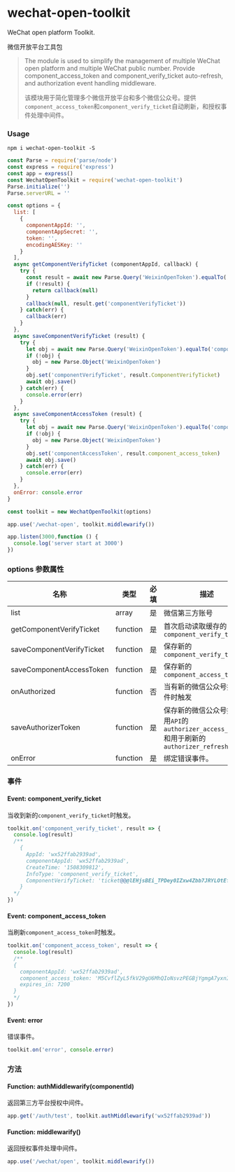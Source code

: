 # wechat-open-toolkit

WeChat open platform Toolkit.

微信开放平台工具包

> The module is used to simplify the management of multiple WeChat open platform and multiple WeChat public number. Provide component_access_token and component_verify_ticket auto-refresh, and authorization event handling middleware.
>
> 该模块用于简化管理多个微信开放平台和多个微信公众号。提供`component_access_token`和`component_verify_ticket`自动刷新，和授权事件处理中间件。

### Usage

```shell
npm i wechat-open-toolkit -S
```

```javascript
const Parse = require('parse/node')
const express = require('express')
const app = express()
const WechatOpenToolkit = require('wechat-open-toolkit')
Parse.initialize('')
Parse.serverURL = ''

const options = {
  list: [
    {
      componentAppId: '',
      componentAppSecret: '',
      token: '',
      encodingAESKey: ''
    }
  ],
  async getComponentVerifyTicket (componentAppId, callback) {
    try {
      const result = await new Parse.Query('WeixinOpenToken').equalTo('componentAppId', componentAppId).first()
      if (!result) {
        return callback(null)
      }
      callback(null, result.get('componentVerifyTicket'))
    } catch(err) {
      callback(err)
    }
  },
  async saveComponentVerifyTicket (result) {
    try {
      let obj = await new Parse.Query('WeixinOpenToken').equalTo('componentAppId', result.componentAppId).first()
      if (!obj) {
        obj = new Parse.Object('WeixinOpenToken')
      }
      obj.set('componentVerifyTicket', result.ComponentVerifyTicket)
      await obj.save()
    } catch(err) {
      console.error(err)
    }
  },
  async saveComponentAccessToken (result) {
    try {
      let obj = await new Parse.Query('WeixinOpenToken').equalTo('componentAppId', result.componentAppId).first()
      if (!obj) {
        obj = new Parse.Object('WeixinOpenToken')
      }
      obj.set('componentAccessToken', result.component_access_token)
      await obj.save()
    } catch(err) {
      console.error(err)
    }
  },
  onError: console.error
}

const toolkit = new WechatOpenToolkit(options)

app.use('/wechat-open', toolkit.middlewarify())

app.listen(3000,function () {
  console.log('server start at 3000')
})
```

### options 参数属性

| 名称                        | 类型       | 必填   | 描述                                       |
| ------------------------- | -------- | ---- | ---------------------------------------- |
| list                      | array    | 是    | 微信第三方账号                                  |
| getComponentVerifyTicket  | function | 是    | 首次启动读取缓存的`component_verify_ticket`       |
| saveComponentVerifyTicket | function | 是    | 保存新的`component_verify_ticket`            |
| saveComponentAccessToken  | function | 是    | 保存新的`component_access_token`             |
| onAuthorized              | function | 否    | 当有新的微信公众号授权事件时触发                         |
| saveAuthorizerToken       | function | 是    | 保存新的微信公众号授权调用`API`的`authorizer_access_token`和用于刷新的`authorizer_refresh_token` |
| onError                   | function | 是    | 绑定错误事件。                                  |

### 事件

#### Event: component_verify_ticket

当收到新的`component_verify_ticket`时触发。

```javascript
toolkit.on('component_verify_ticket', result => {
  console.log(result)
  /**
  	{
      AppId: 'wx52ffab2939ad',
      componentAppId: 'wx52ffab2939ad',
      CreateTime: '1508309812',
      InfoType: 'component_verify_ticket',
      ComponentVerifyTicket: 'ticket@@@lEHjsBEi_TPDey0IZxw4Zbb7JRYLOtEf9ksvDpSwzkwog3R6xEpdaK0yIee7JOyOXM0V7cp0dpM58GKmb8FSKA'
  	}
  */
})
```

#### Event: component_access_token

当刷新`component_access_token`时触发。

```javascript
toolkit.on('component_access_token', result => {
  console.log(result)
  /**
  {
    componentAppId: 'wx52ffab2939ad',
    component_access_token: 'M5CvflZyL5fkV29gU6MhQIoNsvzPEGBjYgmgA7yxnI_l8sblqm0QUULiMHoWY3gXPOnenZs3-42x_EenE1DEAg2F1K3X_fOI44h_eqxrV_7b0K7yc3pEGf_qTZl8HOlyCTSiAHAVML',
    expires_in: 7200
  }
  */
})
```

#### Event: error

错误事件。

```Javascript
toolkit.on('error', console.error)
```

### 方法

#### Function: authMiddlewarify(componentId)

返回第三方平台授权中间件。

```javascript
app.get('/auth/test', toolkit.authMiddlewarify('wx52ffab2939ad'))
```

#### Function: middlewarify()

返回授权事件处理中间件。

```javascript
app.use('/wechat/open', toolkit.middlewarify())
```

